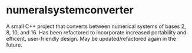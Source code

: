 # numeralsystemconverter
 A small C++ project that converts between numerical systems of bases 2, 8, 10, and 16.  Has been refactored to incorporate increased portability and efficent, user-friendly design.  May be updated/refactored again in the future.
